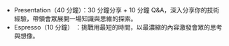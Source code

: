 - Presentation（40 分鐘）：30 分鐘分享 + 10 分鐘 Q&A，深入分享你的技術經驗，帶領會眾展開一場知識與思維的探索。
- Espresso（10 分鐘） ：挑戰用最短的時間，以最濃縮的內容激發會眾的思考與想像。
